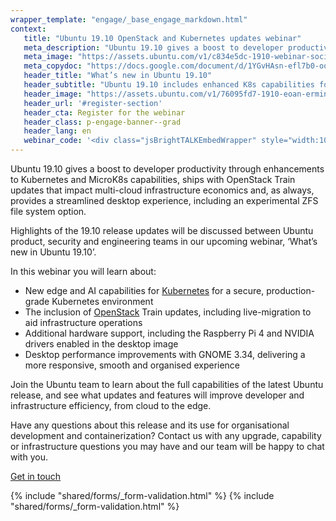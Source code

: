 ```yaml
---
wrapper_template: "engage/_base_engage_markdown.html"
context:
   title: "Ubuntu 19.10 OpenStack and Kubernetes updates webinar"
   meta_description: "Ubuntu 19.10 gives a boost to developer productivity through enhancements to Kubernetes and MicroK8s capabilities, ships with OpenStack Train updates that impact multi-cloud infrastructure economics and, as always, provides a streamlined desktop experience, including an experimental ZFS file system option."
   meta_image: "https://assets.ubuntu.com/v1/c834e5dc-1910-webinar-socia.jpg"
   meta_copydoc: "https://docs.google.com/document/d/1YGvHAsn-efl7b0-ooXI2by3_DCGylGpawFW0K96ccps/edit"
   header_title: "What’s new in Ubuntu 19.10"
   header_subtitle: "Ubuntu 19.10 includes enhanced K8s capabilities for edge and AI/ML, OpenStack Train live-migration extensions for easier infrastructure deployments and more."
   header_image: "https://assets.ubuntu.com/v1/76095fd7-1910-eoan-ermine-mascot-white.svg"
   header_url: '#register-section'
   header_cta: Register for the webinar
   header_class: p-engage-banner--grad
   header_lang: en
   webinar_code: '<div class="jsBrightTALKEmbedWrapper" style="width:100%; height:100%; position:relative;background: #ffffff;"><script class="jsBrightTALKEmbedConfig" type="application/json">{ "channelId" : 6793, "language": "en-US", "commId" : 373550, "displayMode" : "standalone", "height" : "auto" }</script><script src="https://www.brighttalk.com/clients/js/player-embed/player-embed.js" class="jsBrightTALKEmbed"></script></div>'
---
```


Ubuntu 19.10 gives a boost to developer productivity through enhancements to Kubernetes and MicroK8s capabilities, ships with OpenStack Train updates that impact multi-cloud infrastructure economics and, as always, provides a streamlined desktop experience, including an experimental ZFS file system option.

Highlights of the 19.10 release updates will be discussed between Ubuntu product, security and engineering teams in our upcoming webinar, ‘What’s new in Ubuntu 19.10’.

In this webinar you will learn about:

- New edge and AI capabilities for [Kubernetes](/kubernetes) for a secure, production-grade Kubernetes environment
- The inclusion of [OpenStack](/openstack) Train updates, including live-migration to aid infrastructure operations
- Additional hardware support, including the Raspberry Pi 4 and NVIDIA drivers enabled in the desktop image
- Desktop performance improvements with GNOME 3.34, delivering a more responsive, smooth and organised experience

Join the Ubuntu team to learn about the full capabilities of the latest Ubuntu release, and see what updates and features will improve developer and infrastructure efficiency, from cloud to the edge.

Have any questions about this release and its use for organisational development and containerization? Contact us with any upgrade, capability or infrastructure questions you may have and our team will be happy to chat with you.

<a class="p-button--neutral js-invoke-modal" href="/contact-us">Get in touch</a>

{% include "shared/forms/_form-validation.html" %}
{% include "shared/forms/_form-validation.html" %}
